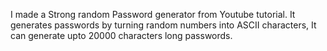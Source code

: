 I made a Strong random Password generator from Youtube tutorial.
It generates passwords by turning random numbers into ASCII characters,
It can generate upto 20000 characters long passwords.
